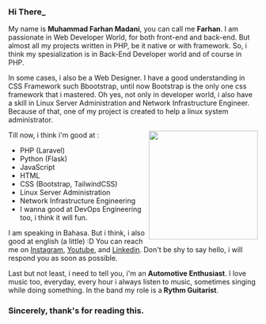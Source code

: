 <h3>Hi There<blink>_</blink></h3>
<p>My name is <b>Muhammad Farhan Madani</b>, you can call me <b>Farhan</b>. I am passionate in Web Developer World, for both front-end and back-end. But almost all my projects written in PHP, be it native or with framework. So, i think my spesialization is in Back-End Developer world and of course in PHP.</p>
<p>In some cases, i also be a Web Designer. I have a good understanding in CSS Framework such Bbootstrap, until now Bootstrap is the only one css framework that i mastered. Oh yes, not only in developer world, i also have a skill in Linux Server Administration and Network Infrastructure Engineer. Because of that, one of my project is created to help a linux system administrator.</p>

<img src="https://www.mygo.ge/uploads/blog/1584023795.jpg" height="220px" align="right">
Till now, i think i'm good at :
<ul>
  <li>PHP (Laravel)</li>
  <li>Python (Flask)</li>
  <li>JavaScript</li>
  <li>HTML</li>
  <li>CSS (Bootstrap, TailwindCSS)</li>
  <li>Linux Server Administration</li>
  <li>Network Infrastructure Engineering</li>
  <li>I wanna good at DevOps Engineering too, i think it will fun.</li>
</ul>

I am speaking in Bahasa. But i think, i also good at english (a little) :D
You can reach me on <a target="_blank" href="https://instagram.com/madanitea">Instagram</a>, <a href="https://www.youtube.com/channel/UCdm5Ls3RNlYTiScwqhANQVg">Youtube</a>, and <a href="https://linkedin.com/muhammadfarhanmadani">Linkedin</a>. Don't be shy to say hello, i will respond you as soon as possible.

Last but not least, i need to tell you, i'm an <b>Automotive Enthusiast</b>. I love music too, everyday, every hour i always listen to music, sometimes singing while doing something. In the band my role is a<b> Rythm Guitarist</b>.
<h3>Sincerely, thank's for reading this.</h3>
